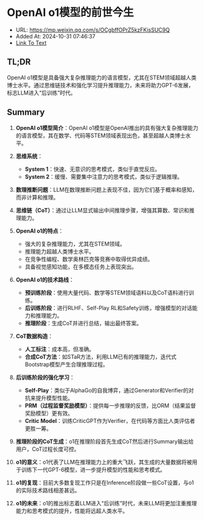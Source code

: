 # OpenAI o1模型的前世今生
- URL: https://mp.weixin.qq.com/s/OCgbffOPrZ5kzFKisSUC9Q
- Added At: 2024-10-31 07:46:37
- [Link To Text](2024-10-31-openai-o1模型的前世今生_raw.md)

## TL;DR
OpenAI o1模型是具备强大复杂推理能力的语言模型，尤其在STEM领域超越人类博士水平。通过思维链技术和强化学习提升推理能力，未来将助力GPT-6发展，标志LLM进入“后训练”时代。

## Summary
1. **OpenAI o1模型简介**：OpenAI o1模型是OpenAI推出的具有强大复杂推理能力的语言模型，其在数学、代码等STEM领域表现出色，甚至超越人类博士水平。

2. **思维系统**：
   - **System 1**：快速、无意识的思考模式，类似于直觉反应。
   - **System 2**：缓慢、需要集中注意力的思考模式，类似于逻辑推理。

3. **数理推断问题**：LLM在数理推断问题上表现不佳，因为它们基于概率和感知，而非计算和推理。

4. **思维链（CoT）**：通过让LLM显式输出中间推理步骤，增强其算数、常识和推理能力。

5. **OpenAI o1的特点**：
   - 强大的复杂推理能力，尤其在STEM领域。
   - 推理能力超越人类博士水平。
   - 在竞争性编程、数学奥林匹克等竞赛中取得优异成绩。
   - 具备视觉感知功能，在多模态任务上表现突出。

6. **OpenAI o1的技术路线**：
   - **预训练阶段**：使用大量代码、数学等STEM领域语料以及CoT语料进行训练。
   - **后训练阶段**：进行RLHF、Self-Play RL和Safety训练，增强模型的对话能力和推理能力。
   - **推理阶段**：生成CoT并进行总结，输出最终答案。

7. **CoT数据构造**：
   - **人工标注**：成本高，但准确。
   - **合成CoT方法**：如STaR方法，利用LLM已有的推理能力，迭代式Bootstrap模型产生合理推理过程。

8. **后训练阶段的强化学习**：
   - **Self-Play**：类似于AlphaGo的自我博弈，通过Generator和Verifier的对抗来提升模型性能。
   - **PRM（过程监督奖励模型）**：提供每一步推理的反馈，比ORM（结果监督奖励模型）更有效。
   - **Critic Model**：训练CriticGPT作为Verifier，在代码等方面比人类评估者更胜一筹。

9. **推理阶段的CoT生成**：o1在推理阶段首先生成CoT然后进行Summary输出给用户，CoT过程长度可控。

10. **o1的意义**：o1代表了LLM在推理能力上的重大飞跃，其生成的大量数据将被用于训练下一代GPT-6模型，进一步提升模型的性能和思考模式。

11. **o1的复现**：目前大多数复现工作只是在Inference阶段做一些CoT设置，与o1的实际技术路线相差甚远。

12. **o1的未来**：o1的推出标志着LLM进入“后训练”时代，未来LLM将更加注重推理能力和思考模式的提升，性能将远超人类水平。
